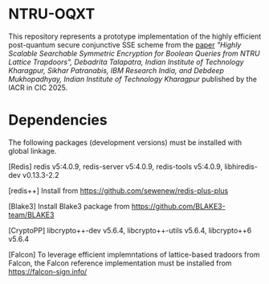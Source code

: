 # NTRU-OQXT
This repository represents a prototype implementation of the highly efficient post-quantum secure conjunctive SSE scheme from the [paper]([url](https://eprint.iacr.org/2025/1215)) _"Highly Scalable Searchable Symmetric Encryption for Boolean Queries from NTRU Lattice Trapdoors", Debadrita Talapatra, Indian Institute of Technology Kharagpur, Sikhar Patranabis, IBM Research India, and Debdeep Mukhopadhyay, Indian Institute of Technology Kharagpur_ published by the IACR in CIC 2025.


# Dependencies
The following packages (development versions) must be installed with global linkage.

[Redis] redis v5:4.0.9, redis-server v5:4.0.9, redis-tools v5:4.0.9, libhiredis-dev v0.13.3-2.2

[redis++] Install from https://github.com/sewenew/redis-plus-plus

[Blake3] Install Blake3 package from https://github.com/BLAKE3-team/BLAKE3

[CryptoPP] libcrypto++-dev v5.6.4, libcrypto++-utils v5.6.4, libcrypto++6 v5.6.4

[Falcon] To leverage efficient implemntations of lattice-based tradoors from Falcon, the Falcon reference implementation must be installed from https://falcon-sign.info/




